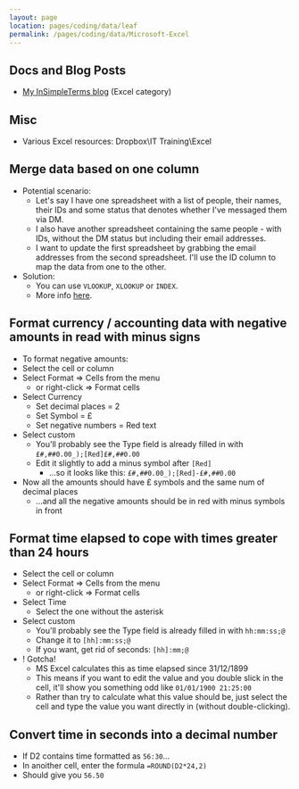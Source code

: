 ```yaml
---
layout: page
location: pages/coding/data/leaf
permalink: /pages/coding/data/Microsoft-Excel
---
```


## Docs and Blog Posts

- [My InSimpleTerms blog](https://insimpleterms.blog/category/excel) (Excel category)


## Misc

- Various Excel resources: Dropbox\IT Training\Excel

## Merge data based on one column

- Potential scenario:
    - Let's say I have one spreadsheet with a list of people, their names, their IDs and some status that denotes whether I've messaged them via DM.
    - I also have another spreadsheet containing the same people - with IDs, without the DM status but including their email addresses.
    - I want to update the first spreadsheet by grabbing the email addresses from the second spreadsheet. I'll use the ID column to map the data from one to the other.
- Solution:
    - You can use `VLOOKUP`, `XLOOKUP` or `INDEX`.
    - More info [here](https://www.ablebits.com/office-addins-blog/2018/10/31/excel-merge-tables-matching-columns/).

## Format currency / accounting data with negative amounts in read with minus signs

- To format negative amounts:
- Select the cell or column
- Select Format => Cells from the menu
  - or right-click => Format cells
- Select Currency
  - Set decimal places = 2
  - Set Symbol = £
  - Set negative numbers = Red text
- Select custom
  - You'll probably see the Type field is already filled in with `£#,##0.00_);[Red]£#,##0.00`
  - Edit it slightly to add a minus symbol after `[Red]`
    - ...so it looks like this: `£#,##0.00_);[Red]-£#,##0.00`
- Now all the amounts should have £ symbols and the same num of decimal places
  - ...and all the negative amounts should be in red with minus symbols in front

## Format time elapsed to cope with times greater than 24 hours

- Select the cell or column
- Select Format => Cells from the menu
  - or right-click => Format cells
- Select Time
  - Select the one without the asterisk
- Select custom
  - You'll probably see the Type field is already filled in with `hh:mm:ss;@`
  - Change it to `[hh]:mm:ss;@`
  - If you want, get rid of seconds: `[hh]:mm;@`
- ! Gotcha!
  - MS Excel calculates this as time elapsed since 31/12/1899
  - This means if you want to edit the value and you double slick in the cell, it'll show you something odd like `01/01/1900 21:25:00`
  - Rather than try to calculate what this value should be, just select the cell and type the value you want directly in (without double-clicking).

## Convert time in seconds into a decimal number

- If D2 contains time formatted as `56:30`...
- In anoither cell, enter the formula `=ROUND(D2*24,2)`
- Should give you `56.50`
